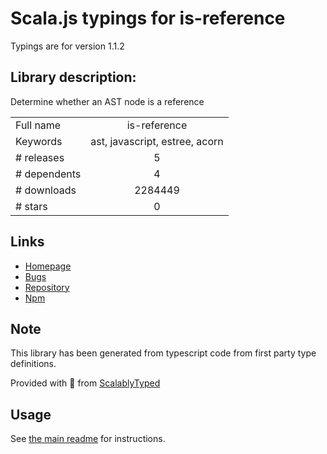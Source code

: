
# Scala.js typings for is-reference

Typings are for version 1.1.2

## Library description:
Determine whether an AST node is a reference

|                    |                 |
| ------------------ | :-------------: |
| Full name          | is-reference |
| Keywords           | ast, javascript, estree, acorn |
| # releases         | 5 |
| # dependents       | 4 |
| # downloads        | 2284449 |
| # stars            | 0 |

## Links
- [Homepage](https://github.com/Rich-Harris/is-reference#readme)
- [Bugs](https://github.com/Rich-Harris/is-reference/issues)
- [Repository](https://github.com/Rich-Harris/is-reference)
- [Npm](https://www.npmjs.com/package/is-reference)
    


## Note
This library has been generated from typescript code from first party type definitions.

Provided with :purple_heart: from [ScalablyTyped](https://github.com/oyvindberg/ScalablyTyped)

## Usage
See [the main readme](../../readme.md) for instructions.


